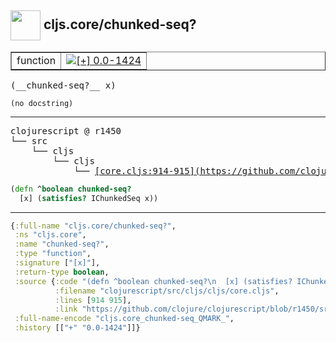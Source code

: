 ## <img width="48px" valign="middle" src="http://i.imgur.com/Hi20huC.png"> cljs.core/chunked-seq?

 <table border="1">
<tr>
<td>function</td>
<td><a href="https://github.com/cljsinfo/api-refs/tree/0.0-1424"><img valign="middle" alt="[+] 0.0-1424" src="https://img.shields.io/badge/+-0.0--1424-lightgrey.svg"></a> </td>
</tr>
</table>

 <samp>
(__chunked-seq?__ x)<br>
</samp>

```
(no docstring)
```

---

 <pre>
clojurescript @ r1450
└── src
    └── cljs
        └── cljs
            └── <ins>[core.cljs:914-915](https://github.com/clojure/clojurescript/blob/r1450/src/cljs/cljs/core.cljs#L914-L915)</ins>
</pre>

```clj
(defn ^boolean chunked-seq?
  [x] (satisfies? IChunkedSeq x))
```


---

```clj
{:full-name "cljs.core/chunked-seq?",
 :ns "cljs.core",
 :name "chunked-seq?",
 :type "function",
 :signature ["[x]"],
 :return-type boolean,
 :source {:code "(defn ^boolean chunked-seq?\n  [x] (satisfies? IChunkedSeq x))",
          :filename "clojurescript/src/cljs/cljs/core.cljs",
          :lines [914 915],
          :link "https://github.com/clojure/clojurescript/blob/r1450/src/cljs/cljs/core.cljs#L914-L915"},
 :full-name-encode "cljs.core_chunked-seq_QMARK_",
 :history [["+" "0.0-1424"]]}

```
